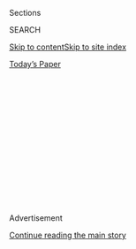 <div id="app">

<div>

<div>

<div>

<div class="NYTAppHideMasthead css-1q2w90k e1suatyy0">

<div class="section css-ui9rw0 e1suatyy2">

<div class="css-eph4ug er09x8g0">

<div class="css-6n7j50">

</div>

<span class="css-1dv1kvn">Sections</span>

<div class="css-10488qs">

<span class="css-1dv1kvn">SEARCH</span>

</div>

[Skip to content](#site-content)[Skip to site index](#site-index)

</div>

<div class="css-10698na e1huz5gh0">

</div>

</div>

<div id="masthead-bar-one" class="section hasLinks css-15hmgas e1csuq9d3">

<div class="css-uqyvli e1csuq9d0">

</div>

<div class="css-1uqjmks e1csuq9d1">

</div>

<div class="css-9e9ivx">

[](https://myaccount.nytimes.com/auth/login?response_type=cookie&client_id=vi)

</div>

<div class="css-1bvtpon e1csuq9d2">

[Today’s Paper](https://www.nytimes.com/section/todayspaper)

</div>

</div>

</div>

</div>

<div data-aria-hidden="false">

<div id="site-content" role="main">

<div>

<div class="css-1aor85t" style="opacity:0.000000001;z-index:-1;visibility:hidden">

<div class="css-1hqnpie">

<div class="css-epjblv">

<span class="css-17xtcya">[Opinion](/section/opinion)</span><span class="css-x15j1o">|</span><span class="css-fwqvlz">Why
Being a Foster Child Made Me a Conservative</span>

</div>

<div class="css-k008qs">

<div class="css-1iwv8en">

<span class="css-18z7m18"></span>

<div>

</div>

</div>

<span class="css-1n6z4y">https://nyti.ms/2IVWepX</span>

<div class="css-1705lsu">

<div class="css-4xjgmj">

<div class="css-4skfbu" role="toolbar" data-aria-label="Social Media Share buttons, Save button, and Comments Panel with current comment count" data-testid="share-tools">

  - 
  - 
  - 
  - 
    
    <div class="css-6n7j50">
    
    </div>

  - 
  - 

</div>

</div>

</div>

</div>

</div>

</div>

<div id="NYT_TOP_BANNER_REGION" class="css-13pd83m">

</div>

<div id="top-wrapper" class="css-1sy8kpn">

<div id="top-slug" class="css-l9onyx">

Advertisement

</div>

[Continue reading the main story](#after-top)

<div class="ad top-wrapper" style="text-align:center;height:100%;display:block;min-height:250px">

<div id="top" class="place-ad" data-position="top" data-size-key="top">

</div>

</div>

<div id="after-top">

</div>

</div>

<div id="sponsor-wrapper" class="css-1hyfx7x">

<div id="sponsor-slug" class="css-19vbshk">

Supported by

</div>

[Continue reading the main story](#after-sponsor)

<div id="sponsor" class="ad sponsor-wrapper" style="text-align:center;height:100%;display:block">

</div>

<div id="after-sponsor">

</div>

</div>

<div class="css-v5btjw etb61u70">

<div class="css-v05ibm etb61u71">

[Opinion](/section/opinion)

</div>

</div>

[On Campus](/column/on-campus "On Campus")

<div class="css-1vkm6nb ehdk2mb0">

# Why Being a Foster Child Made Me a Conservative

</div>

<div class="css-xt80pu e12qa4dv0">

<div class="css-18e8msd">

<div class="css-vp77d3 epjyd6m0">

<div class="css-1baulvz">

By <span class="css-1baulvz last-byline" itemprop="name">Rob
Henderson</span>

<div class="css-8atqhb">

Mr. Henderson [served in the Air
Force](https://news.yale.edu/2018/05/14/senior-arrived-air-force-vet-and-graduates-gates-cambridge-scholar)
before going to Yale, where he majored in psychology. He graduated on
Monday.

</div>

</div>

</div>

  - May 21, 2018

  - 
    
    <div class="css-4xjgmj">
    
    <div class="css-d8bdto" role="toolbar" data-aria-label="Social Media Share buttons, Save button, and Comments Panel with current comment count" data-testid="share-tools">
    
      - 
      - 
      - 
      - 
        
        <div class="css-6n7j50">
        
        </div>
    
      - 
      - 
    
    </div>
    
    </div>

</div>

</div>

<div class="css-79elbk" data-testid="photoviewer-wrapper">

<div class="css-z3e15g" data-testid="photoviewer-wrapper-hidden">

</div>

<div class="css-1a48zt4 ehw59r15" data-testid="photoviewer-children">

![<span class="css-cnj6d5 e1z0qqy90" itemprop="copyrightHolder"><span class="css-1ly73wi e1tej78p0">Credit...</span><span><span>Arad
Golan Coll/Falmouth
University</span></span></span>](https://static01.nyt.com/images/2018/05/21/opinion/21on-campus-Henderson/merlin_138208818_0d435da8-2082-4a17-af6b-a6ff660e8718-articleLarge.jpg?quality=75&auto=webp&disable=upscale)

</div>

</div>

<div class="section meteredContent css-1r7ky0e" name="articleBody" itemprop="articleBody">

<div class="css-1fanzo5 StoryBodyCompanionColumn">

<div class="css-53u6y8">

NEW HAVEN — There aren’t many conservative students at Yale: [fewer
than 12
percent,](http://features.yaledailynews.com/blog/2016/10/27/election-2016-conservative-views-considered-unwelcome-at-yale/)
according to a survey by our student newspaper. There are fewer former
foster children. I am one of the rare students on campus who can claim
both identities.

My unusual upbringing has shaped my conservatism. My birth mother was
addicted to drugs. As a young child, I spent five years in foster care.
At age 7, I was adopted, but for a long time after that I was raised in
broken homes.

Foster care, broken homes and military service have fashioned my
judgments. My experiences drive me to reflect on what environments are
best for children. Certainly not the ones I came from.

Where I came from can be understood through my name: Robert Kim
Henderson. All three names were taken from different adults.

</div>

</div>

<div class="css-1fanzo5 StoryBodyCompanionColumn">

<div class="css-53u6y8">

Robert comes from my supposed biological father. The only information I
have about him is his name from a document provided by a social worker
responsible for my case when I was a foster child.

My middle name, Kim, comes from my biological mother. It was her family
name. She succumbed to drug addiction, rendering her unable to care for
me.

And my last name: Henderson. It comes from my former adoptive father.
After my adoptive mother left him, he severed ties with me in order to
hurt her. He figured that my emotional pain from his desertion would be
transmitted to my adoptive mother. He was right. The three people who
gave me their names have something in common: All abandoned me. None
took responsibility.

Last year, a fellow student told me I was a victim. Yale is the only
place where someone has said this to me. I responded that if someone had
told me I was a victim when I was a kid, I would never have made it to
the Air Force, where I served for eight years, or to Yale. I would have
given up. When I was 10, a teacher told me that if I applied myself, I
could alter my future. This advice changed my life. From my response, my
fellow student inferred that I was not as progressive as him. As our
conversation unfolded, he asked, “What does it actually mean to be a
conservative?”

For me, the answer is that people who came before us weren’t stupid.
They were stunted in many ways. But not in every way. Older people have
insights worthy of our attention.

</div>

</div>

<div class="css-1fanzo5 StoryBodyCompanionColumn">

<div class="css-53u6y8">

One piece of inherited wisdom is the value of the two-parent family.
It’s not fashionable to talk about this. How people raise their
children is a matter of preference. But it is not really up for debate
that the two-parent home is, [on
average](http://www.nytimes.com/2012/07/15/us/two-classes-in-america-divided-by-i-do.html),
better for children.

First, two parents can provide their children more resources, including
emotional support, encouragement and help with homework. One
conscientious parent, no matter how heroic, cannot do the work of two.
Second, single-parent households have a lower standard of living, which
is associated with lower school grades and test scores.

Here is an example of the success of intact families from one of my
psychology classes. The professor asked students to anonymously respond
to a question about parental background. Out of 25 students, only one
student besides me did not grow up in a traditional two-parent family.
It’s no accident that most of my peers at Yale came from intact
families.

Outcomes are worse for foster children. Ten percent of them enroll in
college, and [3 percent
graduate](https://www.sciencedaily.com/releases/2015/04/150419193908.htm).
To my knowledge, among more than 5,000 undergraduates at Yale my senior
year, the number of former foster children was under 10.

Along with taking accumulated wisdom seriously, I understand
conservative philosophy to mean that the role of the individual in
making decisions and undertaking obligations is paramount. Individuals
have rights. But they also have responsibilities.

For instance, when I say parents should prioritize their children over
their careers, there is a sense of unease among my peers. They think I
want to blame individuals rather than a nebulous foe like poverty. They
are mostly right. Many people who come from privilege do not like
placing blame on ordinary people. They prefer to blame ideologies,
institutions, abstractions.

</div>

</div>

<div class="css-1fanzo5 StoryBodyCompanionColumn">

<div class="css-53u6y8">

A cynical interpretation of this attitude is that some students want to
keep the competition down. Fewer children raised in good families means
less competition for those at the top.

My skin crawls when people use me as an example of a person who can
shoulder the burdens of a nontraditional upbringing and succeed. They
use my success as an argument for lax attitudes about parenting. But I
am one of the lucky ones.

Many people have asked me how I turned out to be relatively successful,
given my turbulent childhood. My answer is simple: During adolescence, I
had the benefit of two parents, my adoptive mother and her partner, and
I believed I had control of my future.

My adoptive mother and her partner raised me from middle school through
high school in the early to mid-2000s in a rural California town called
Red Bluff. They made a stable home for me. We had dinner together every
weeknight. We talked about minutiae. They would ask me, “How was school
today?” And I would respond with the usual “It was fine.” They gave me
unsolicited advice. I was sarcastic in response. And we loved one
another.

I experienced a stable family, if only for a few years. Though they
experienced homophobia and struggled financially, they never let it get
in the way of doing the right thing for their son.

Ordinary adults taking responsibility made all the difference for me. I
maintain that the agency of individuals will lead to fewer impoverished
childhoods.

If today that makes me a conservative, great. I take responsibility for
that.

</div>

</div>

</div>

<div>

</div>

<div>

</div>

<div>

</div>

<div>

<div id="bottom-wrapper" class="css-1ede5it">

<div id="bottom-slug" class="css-l9onyx">

Advertisement

</div>

[Continue reading the main story](#after-bottom)

<div id="bottom" class="ad bottom-wrapper" style="text-align:center;height:100%;display:block;min-height:90px">

</div>

<div id="after-bottom">

</div>

</div>

</div>

</div>

</div>

## Site Index

<div>

</div>

## Site Information Navigation

  - [© <span>2020</span> <span>The New York Times
    Company</span>](https://help.nytimes.com/hc/en-us/articles/115014792127-Copyright-notice)

<!-- end list -->

  - [NYTCo](https://www.nytco.com/)
  - [Contact
    Us](https://help.nytimes.com/hc/en-us/articles/115015385887-Contact-Us)
  - [Work with us](https://www.nytco.com/careers/)
  - [Advertise](https://nytmediakit.com/)
  - [T Brand Studio](http://www.tbrandstudio.com/)
  - [Your Ad
    Choices](https://www.nytimes.com/privacy/cookie-policy#how-do-i-manage-trackers)
  - [Privacy](https://www.nytimes.com/privacy)
  - [Terms of
    Service](https://help.nytimes.com/hc/en-us/articles/115014893428-Terms-of-service)
  - [Terms of
    Sale](https://help.nytimes.com/hc/en-us/articles/115014893968-Terms-of-sale)
  - [Site Map](https://spiderbites.nytimes.com)
  - [Help](https://help.nytimes.com/hc/en-us)
  - [Subscriptions](https://www.nytimes.com/subscription?campaignId=37WXW)

</div>

</div>

</div>

</div>
